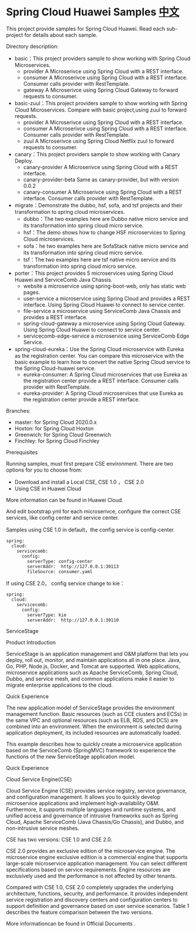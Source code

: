 # Spring Cloud Huawei Samples [中文](README_CN.md) 

This project provide samples for Spring Cloud Huawei. Read each sub-project for details about each sample. 

Directory description:

- basic：This project providers sample to show working with Spring Cloud Microservices. 
  - provider A Microserivce using Spring Cloud with a REST interface.
  - consumer A Microserivce using Spring Cloud with a REST interface. Consumer calls provider with RestTemplate.
  - gateway A Microserivce using Spring Cloud Gateway to forward requests to consumer.
- basic-zuul：This project providers sample to show working with Spring Cloud Microservices. Compare with basic project,using zuul to forward requests. 
  - provider A Microserivce using Spring Cloud with a REST interface.
  - consumer A Microserivce using Spring Cloud with a REST interface. Consumer calls provider with RestTemplate.
  - zuul A Microserivce using Spring Cloud Netflix zuul to forward requests to consumer.
- canary：This project providers sample to show working with Canary Deploy. 
  - canary-provider A Microserivce using Spring Cloud with a REST interface.
  - canary-provider-beta Same as canary-provider, but with version 0.0.2
  - canary-consumer A Microserivce using Spring Cloud with a REST interface. Consumer calls provider with RestTemplate.
- migrate：Demonstrate the dubbo, hsf, sofa, and tsf projects and their transformation to spring cloud microservices.
  - dubbo：The two examples here are Dubbo native micro service and its transformation into spring cloud micro service.
  - hsf：The demo shows how to change HSF microservices to Spring Cloud microservices. 
  - sofa：he two examples here are SofaStack native micro service and its transformation into spring cloud micro service.
  - tsf：The two examples here are tsf native micro service and its transformation into spring cloud micro service.
- porter：This project provides 5 microservices using Spring Cloud Huawei and ServiceComb Java Chassis. 
  - website
    a microservice using spring-boot-web, only has static web pages.
  - user-service
    a microservice using Spring Cloud and provides a REST interface. Using Spring Cloud Huawei to connect to service center.
  - file-service
    a microservice using ServiceComb Java Chassis and provides a REST interface.
  - spring-cloud-gateway
    a microservice using Spring Cloud Gateway. Using Spring Cloud Huawei to connect to service center.
  - servicecomb-edge-service
    a microservice using ServiceComb Edge Service.
- spring-cloud-eureka：Use the Spring Cloud microservice with Eureka as the registration center. You can compare this microservice with the basic example to learn how to convert the native Spring Cloud service to the Spring Cloud-huawei service.
  - eureka-consumer: A Spring Cloud microservices that use Eureka as the registration center provide a REST interface. Consumer calls provider with RestTemplate.
  - eureka-provider: A Spring Cloud microservices that use Eureka as the registration center provide a REST interface.

Branches:

- master: for Spring Cloud 2020.0.x
- Hoxton: for Spring Cloud Hoxton
- Greenwich: for Spring Cloud Greenwich
- Finchley: for Spring Cloud Finchley

Prerequisites

Running samples, must first prepare CSE environment. There are two options for you to choose from:

- Download and install a Local CSE,  CSE 1.0 ， CSE 2.0  
- Using CSE in Huawei Cloud 

More information can be found in Huawei Cloud. 

And edit bootstrap.yml for each microserivce, configure the correct CSE services, like config center and service center.

Samples using CSE 1.0 in default，the config service is config-center. 

    spring:
      cloud:
        servicecomb:
          config:
            serverType: config-center
            serverAddr:  http://127.0.0.1:30113
            fileSource: consumer.yaml

If using  CSE 2.0， config service change to kie：

    spring:
      cloud:
        servicecomb:
          config:
            serverType: kie
            serverAddr:  http://127.0.0.1:30110

ServiceStage

Product Introduction

ServiceStage is an application management and O&M platform that lets you deploy, roll out, monitor, and maintain applications all in one place. Java, Go, PHP, Node.js, Docker, and Tomcat are supported. Web applications, microservice applications such as Apache ServiceComb, Spring Cloud, Dubbo, and service mesh, and common applications make it easier to migrate enterprise applications to the cloud.

Quick Experience

The new application model of ServiceStage provides the environment management function. Basic resources (such as CCE clusters and ECSs) in the same VPC and optional resources (such as ELB, RDS, and DCS) are combined into an environment. When the environment is selected during application deployment, its included resources are automatically loaded.

This example describes how to quickly create a microservice application based on the ServiceComb (SpringMVC) framework to experience the functions of the new ServiceStage application model.

Quick Experience

Cloud Service Engine(CSE)

Cloud Service Engine (CSE) provides service registry, service governance, and configuration management. It allows you to quickly develop microservice applications and implement high-availability O&M. Furthermore, it supports multiple languages and runtime systems, and unified access and governance of intrusive frameworks such as Spring Cloud, Apache ServiceComb (Java Chassis/Go Chassis), and Dubbo, and non-intrusive service meshes. 

CSE has two versions: CSE 1.0 and CSE 2.0.

CSE 2.0 provides an exclusive edition of the microservice engine. The microservice engine exclusive edition is a commercial engine that supports large-scale microservice application management. You can select different specifications based on service requirements. Engine resources are exclusively used and the performance is not affected by other tenants.

Compared with CSE 1.0, CSE 2.0 completely upgrades the underlying architecture, functions, security, and performance. It provides independent service registration and discovery centers and configuration centers to support definition and governance based on user service scenarios. Table 1 describes the feature comparison between the two versions.

More informationcan be found in Official Documents  .
